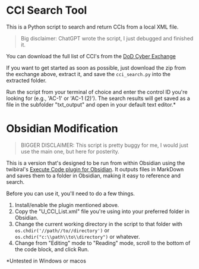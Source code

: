 # CCI Search Tool
This is a Python script to search and return CCIs from a local XML file.

> Big disclaimer: ChatGPT wrote the script, I just debugged and finished it.

You can download the full list of CCI's from the [DoD Cyber Exchange](https://public.cyber.mil/stigs/cci/)

If you want to get started as soon as possible, just download the zip from the exchange above, extract it, and save the `cci_search.py` into the extracted folder.

Run the script from your terminal of choice and enter the control ID you're looking for (e.g., 'AC-1' or 'AC-1 (2)').
The search results will get saved as a file in the subfolder "txt_output" and open in your default text editor.*


# Obsidian Modification

> BIGGER DISCLAIMER: This script is pretty buggy for me, I would just use the main one, but here for posterity.

This is a version that's designed to be run from within Obsidian using the twibiral's [Execute Code plugin for Obsidian](https://github.com/twibiral/obsidian-execute-code). It outputs files in MarkDown and saves them to a folder in Obsidian, making it easy to reference and search.

Before you can use it, you'll need to  do a few things.

1. Install/enable the plugin mentioned above.
2. Copy the "U_CCI_List.xml" file you're using into your preferred folder in Obsidian.
3. Change the current working directory in the script to that folder with `os.chdir('//path//to//directory')` or `os.chdir("c:\\path\\to\\directory")` or whatever.
5. Change from "Editing" mode to "Reading" mode, scroll to the bottom of the code block, and click Run.


*Untested in Windows or macos
